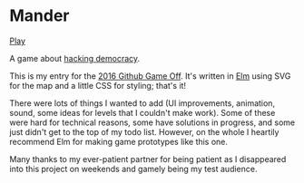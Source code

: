 # Mander

<a href="https://neganp.github.io/game-off-2016/">Play</a>

A game about [hacking democracy](https://en.wikipedia.org/wiki/Gerrymandering).

This is my entry for
the
[2016 Github Game Off](https://github.com/github/game-off-2016). It's
written in [Elm](http://elm-lang.org/) using SVG for the map and a
little CSS for styling; that's it!

There were lots of things I wanted to add (UI improvements, animation,
sound, some ideas for levels that I couldn't make work). Some of these
were hard for technical reasons, some have solutions in progress, and
some just didn't get to the top of my todo list. However, on the whole
I heartily recommend Elm for making game prototypes like this one.

Many thanks to my ever-patient partner for being patient as I
disappeared into this project on weekends and gamely being my test
audience.
